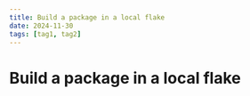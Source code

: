 ```yaml
---
title: Build a package in a local flake
date: 2024-11-30
tags: [tag1, tag2]
---
```


# Build a package in a local flake
